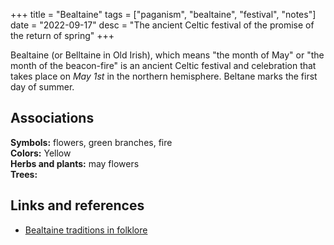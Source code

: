 +++
title = "Bealtaine"
tags = ["paganism", "bealtaine", "festival", "notes"]
date = "2022-09-17"
desc = "The ancient Celtic festival of the promise of the return of spring"
+++

Bealtaine (or Belltaine in Old Irish), which means "the month of May" or "the month of the beacon-fire" is an ancient Celtic festival and celebration that takes place on *May 1st* in the northern hemisphere. Beltane marks the first day of summer.

## Associations

**Symbols:** flowers, green branches, fire  
**Colors:** Yellow  
**Herbs and plants:** may flowers  
**Trees:**  

## Links and references

- [Bealtaine traditions in folklore](https://loraobrien.ie/beltane-bealtaine-traditions-in-irish-folklore/)
